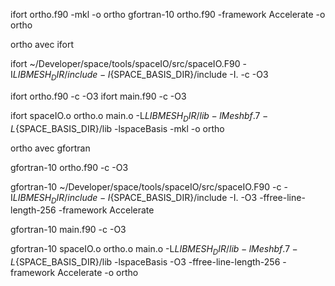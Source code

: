 ifort ortho.f90 -mkl -o ortho
gfortran-10 ortho.f90 -framework Accelerate -o  ortho


ortho avec ifort


ifort ~/Developer/space/tools/spaceIO/src/spaceIO.F90 -I${LIBMESH_DIR}/include -I${SPACE_BASIS_DIR}/include -I. -c -O3

ifort ortho.f90  -c  -O3
ifort main.f90   -c  -O3

ifort spaceIO.o ortho.o main.o -L${LIBMESH_DIR}/lib -lMeshbf.7 -L${SPACE_BASIS_DIR}/lib -lspaceBasis  -mkl -o ortho


ortho avec gfortran

gfortran-10 ortho.f90  -c  -O3

gfortran-10 ~/Developer/space/tools/spaceIO/src/spaceIO.F90 -c -I${LIBMESH_DIR}/include -I${SPACE_BASIS_DIR}/include -I. -O3  -ffree-line-length-256 -framework Accelerate

gfortran-10 main.f90  -c  -O3


gfortran-10  spaceIO.o ortho.o main.o -L${LIBMESH_DIR}/lib -lMeshbf.7 -L${SPACE_BASIS_DIR}/lib -lspaceBasis -O3  -ffree-line-length-256 -framework Accelerate -o ortho

